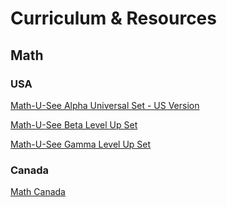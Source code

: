# Curriculum & Resources

## Math

### USA

[Math-U-See Alpha Universal Set - US Version](https://amzn.to/3zK63DV)

[Math-U-See Beta Level Up Set](https://amzn.to/3ZTLAHf)

[Math-U-See Gamma Level Up Set](https://amzn.to/4dATIQ7)


### Canada

[Math Canada ](https://mathcanada.ca/math-u-see/general-math/alpha/s)


